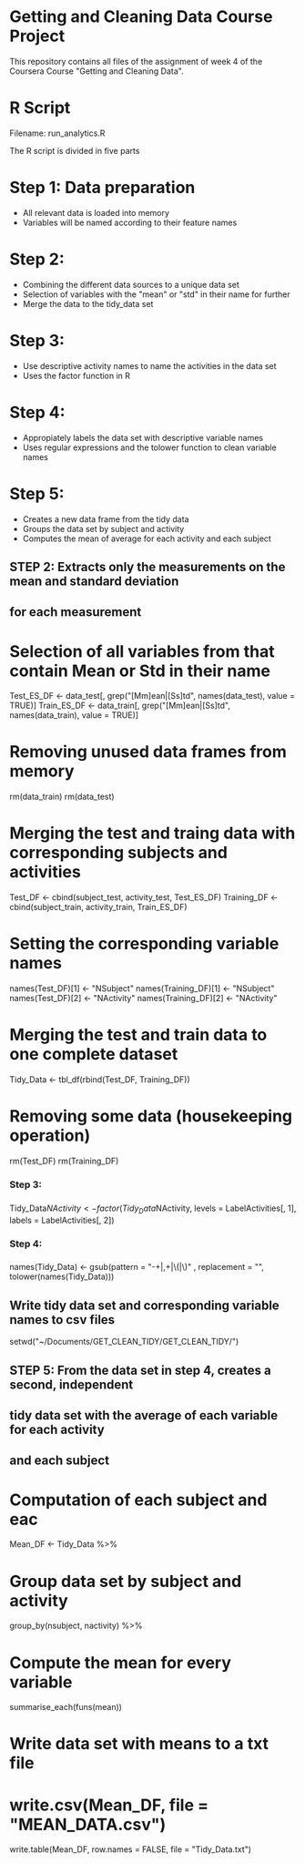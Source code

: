 # Getting and Cleaning Data Course Project
This repository contains all files of the assignment of week 4 of the Coursera Course "Getting and Cleaning Data".

# R Script
Filename: run_analytics.R

The R script is divided in five parts

# Step 1: Data preparation
* All relevant data is loaded into memory
* Variables will be named according to their feature names

# Step 2:
* Combining the different data sources to a unique data set
* Selection of variables with the "mean" or "std" in their name for further
* Merge the data to the tidy_data set

# Step 3:
* Use descriptive activity names to name the activities in the data set
* Uses the factor function in R 

# Step 4:
* Appropiately labels the data set with descriptive variable names
* Uses regular expressions and the tolower function to clean variable names

# Step 5:
* Creates a new data frame from the tidy data
* Groups the data set by subject and activity
* Computes the mean of average for each activity and each subject





## STEP 2: Extracts only the measurements on the mean and standard deviation 
## for each measurement
# Selection of all variables from that contain Mean or Std in their name
Test_ES_DF <- data_test[, grep("[Mm]ean|[Ss]td", 
                               names(data_test), value = TRUE)]
Train_ES_DF <- data_train[, grep("[Mm]ean|[Ss]td", 
                                 names(data_train), value = TRUE)]

# Removing unused data frames from memory
rm(data_train)
rm(data_test)

# Merging the test and traing data with corresponding subjects and activities
Test_DF <- cbind(subject_test, activity_test, Test_ES_DF)
Training_DF <- cbind(subject_train, activity_train, Train_ES_DF)

# Setting the corresponding variable names 
names(Test_DF)[1] <- "NSubject"
names(Training_DF)[1] <- "NSubject"
names(Test_DF)[2] <- "NActivity"
names(Training_DF)[2] <- "NActivity"

# Merging the test and train data to one complete dataset
Tidy_Data <- tbl_df(rbind(Test_DF,  Training_DF))
# Removing some data (housekeeping operation)
rm(Test_DF)
rm(Training_DF)

### Step 3: 
### 
Tidy_Data$NActivity <- factor(Tidy_Data$NActivity, 
                              levels = LabelActivities[, 1], 
                              labels = LabelActivities[, 2])
### Step 4: 
###   

names(Tidy_Data) <- gsub(pattern = "-+|,+|\\(|\\)"
                         , replacement = "", tolower(names(Tidy_Data)))



## Write tidy data set and corresponding variable names to csv files
setwd("~/Documents/GET_CLEAN_TIDY/GET_CLEAN_TIDY/")


## STEP 5: From the data set in step 4, creates a second, independent 
## tidy data set with the average of each variable for each activity
## and each subject

# Computation of each subject and eac
Mean_DF <- Tidy_Data %>%
# Group data set by subject and activity        
group_by(nsubject, nactivity) %>%
# Compute the mean for every variable        
summarise_each(funs(mean))

# Write data set with means to a txt file 
# write.csv(Mean_DF, file = "MEAN_DATA.csv")
write.table(Mean_DF, row.names = FALSE, file = "Tidy_Data.txt")






 
